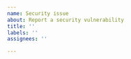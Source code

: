 ```yaml
---
name: Security issue
about: Report a security vulnerability
title: ''
labels: ''
assignees: ''

---
```



